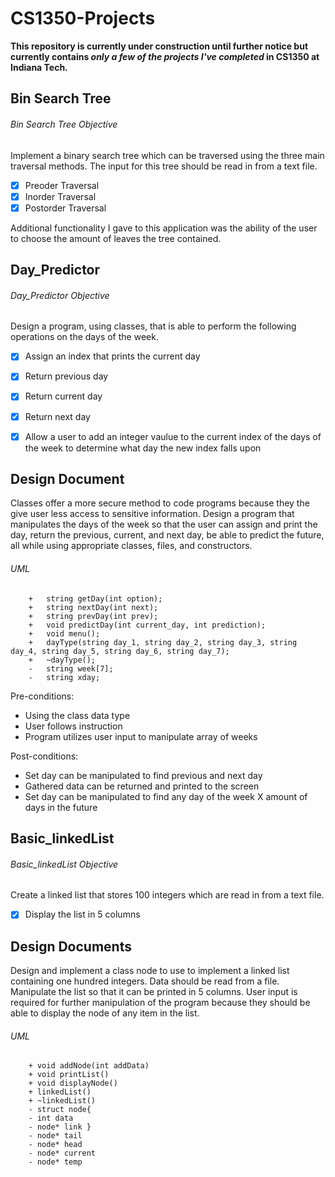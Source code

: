 # CS1350-Projects
**This repository is currently under construction until further notice but currently contains _only a few of the projects I've completed_ in CS1350 at Indiana Tech.**

## Bin Search Tree

###### Bin Search Tree Objective

Implement a binary search tree which can be traversed using the three main traversal methods. The input for this tree should be read in from a text file.

- [x] Preoder Traversal
- [x] Inorder Traversal
- [x] Postorder Traversal

Additional functionality I gave to this application was the ability of the user to choose the amount of leaves the tree contained.

## Day_Predictor
###### Day_Predictor Objective
Design a program, using classes, that is able to perform the following operations on the days of the week.

- [x] Assign an index that prints the current day
- [x] Return previous day
- [x] Return current day
- [x] Return next day
- [x] Allow a user to add an integer vaulue to the current index of the days of the week to determine what day the new index falls upon


## Design Document
Classes offer a more secure method to code programs because they the give user less access to sensitive information. Design a program that manipulates the days of the week so that the user can assign and print the day, return the previous, current, and next day, be able to predict the future, all while using appropriate classes, files, and constructors. 
  
###### UML
        +	string getDay(int option);
        +	string nextDay(int next);
        +	string prevDay(int prev);
        +	void predictDay(int current_day, int prediction);
        +	void menu();
        +	dayType(string day_1, string day_2, string day_3, string day_4, string day_5, string day_6, string day_7);
        +	~dayType();
        -	string week[7];
        -	string xday;

        
Pre-conditions:
-	Using the class data type
-	User follows instruction
-	Program utilizes user input to manipulate array of weeks

Post-conditions:
-	Set day can be manipulated to find previous and next day
-	Gathered data can be returned and printed to the screen
-	Set day can be manipulated to find any day of the week X amount of days in the future


## Basic_linkedList
###### Basic_linkedList Objective

Create a linked list that stores 100 integers which are read in from a text file.

- [x] Display the list in 5 columns

## Design Documents
Design and implement a class node to use to implement a linked list containing one hundred integers. Data should be read from a file. Manipulate the list so that it can be printed in 5 columns. User input is required for further manipulation of the program because they should be able to display the node of any item in the list. 
 
###### UML 
        + void addNode(int addData)    
        + void printList()
        + void displayNode()
        + linkedList()
        + ~linkedList()
        - struct node{
        - int data
        - node* link }
        - node* tail
        - node* head
        - node* current
        - node* temp 
 
 
